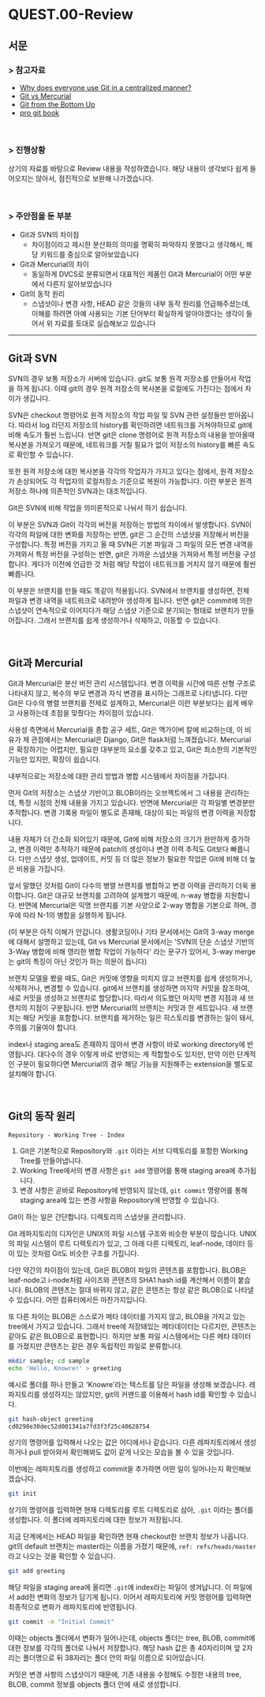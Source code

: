 # QUEST.00-Review

## 서문 

### > 참고자료

- [Why does everyone use Git in a centralized manner?](https://softwareengineering.stackexchange.com/questions/315252/why-does-everyone-use-git-in-a-centralized-manner)
- [Git vs Mercurial](https://d2.naver.com/helloworld/1011)
- [Git from the Bottom Up](https://jwiegley.github.io/git-from-the-bottom-up/)
- [pro git book](https://git-scm.com/book/ko/v2)

<br>

### > 진행상황

상기의 자료를 바탕으로 Review 내용을 작성하였습니다. 해당 내용이 생각보다 쉽게 들어오지는 않아서, 점진적으로 보완해 나가겠습니다.

<br>

### > 주안점을 둔 부분

- Git과 SVN의 차이점
  - 차이점이라고 제시한 분산화의 의미를 명확히 파악하지 못했다고 생각해서, 해당 키워드를 중심으로 알아보았습니다
- Git과 Mercurial의 차이
  - 동일하게 DVCS로 분류되면서 대표적인 제품인 Git과 Mercurial이 어떤 부분에서 다른지 알아보았습니다
- Git의 동작 원리
  - 스냅샷이나 변경 사항, HEAD 같은 것들의 내부 동작 원리를 언급해주셨는데, 이해를 하려면 아예 사용되는 기본 단어부터 확실하게 알아야겠다는 생각이 들어서 위 자료를 토대로 실습해보고 있습니다

---



## Git과 SVN

SVN의 경우 보통 저장소가 서버에 있습니다. git도 보통 원격 저장소를 만들어서 작업을 하게 됩니다. 이때 git의 경우 원격 저장소의 복사본을 로컬에도 가진다는 점에서 차이가 생깁니다.

SVN은 checkout 명령어로 원격 저장소의 작업 파일 및 SVN 관련 설정들만 받아옵니다. 따라서 log 라던지 저장소의 history를 확인하려면 네트워크를 거쳐야하므로 git에 비해 속도가 훨씬 느립니다. 반면 git은 clone 명령어로 원격 저장소의 내용을 받아올때 복사본을 가져오기 때문에, 네트워크를 거칠 필요가 없이 저장소의 history를 빠른 속도로 확인할 수 있습니다.

또한 원격 저장소에 대한 복사본을 각각의 작업자가 가지고 있다는 점에서, 원격 저장소가 손상되어도 각 작업자의 로컬저장소 기준으로 복원이 가능합니다. 이런 부분은 원격 저장소 하나에 의존적인 SVN과는 대조적입니다.

Git은 SVN에 비해 작업을 의미론적으로 나눠서 하기 쉽습니다. 

이 부분은 SVN과 Git이 각각의 버전을 저장하는 방법의 차이에서 발생합니다. SVN이 각각의 파일에 대한 변화를 저장하는 반면, git은 그 순간의 스냅샷을 저장해서 버전을 구성합니다. 특정 버전을 가지고 올 때 SVN은 기본 파일과 그 파일의 모든 변경 내역을 가져와서 특정 버전을 구성하는 반면, git은 가까운 스냅샷을 가져와서 특정 버전을 구성합니다. 게다가 이전에 언급한 것 처럼 해당 작업이 네트워크를 거치지 않기 때문에 훨씬 빠릅니다.

이 부분은 브랜치를 만들 때도 똑같이 적용됩니다. SVN에서 브랜치를 생성하면, 전체 파일과 변경 내역을 네트워크로 내려받아 생성하게 됩니다. 반면 git은 commit에 의한 스냅샷이 연속적으로 이어지다가 해당 스냅샷 기준으로 분기되는 형태로 브랜치가 만들어집니다. 그래서 브랜치를 쉽게 생성하거나 삭제하고, 이동할 수 있습니다.

<br>

## Git과 Mercurial

Git과 Mercurial은 분산 버전 관리 시스템입니다. 변경 이력을 시간에 따른 선형 구조로 나타내지 않고, 복수의 부모 변경과 자식 변경을 표시하는 그래프로 나타냅니다. 다만 Git은 다수의 병렬 브랜치를 전제로 설계하고, Mercurial은 이런 부분보다는 쉽게 배우고 사용하는데 초점을 맞췄다는 차이점이 있습니다.

사용성 측면에서 Mercurial을 종합 공구 세트, Git은 맥가이버 칼에 비교하는데, 이 비유가 제 관점에서는 Mercurial은 Django, Git은 flask처럼 느껴졌습니다. Mercurial은 확장하기는 어렵지만, 필요한 대부분의 요소를 갖추고 있고, Git은 최소한의 기본적인 기능만 있지만, 확장이 쉽습니다.

내부적으로는 저장소에 대한 관리 방법과 병합 시스템에서 차이점을 가집니다.

먼저 Git의 저장소는 스냅샷 기반이고 BLOB이라는 오브젝트에서 그 내용을 관리하는데, 특정 시점의 전체 내용을 가지고 있습니다. 반면에 Mercurial은 각 파일별 변경분만 추적합니다. 변경 기록용 파일이 별도로 존재해, 대상이 되는 파일의 변경 이력을 저장합니다.  

내용 자체가 더 간소화 되어있기 때문에, Git에 비해 저장소의 크기가 완만하게 증가하고, 변경 이력만 추적하기 때문에 patch의 생성이나 변경 이력 추적도 Git보다 빠릅니다. 다만 스냅샷 생성, 업데이트, 커밋 등 더 많은 정보가 필요한 작업은 Git에 비해 더 높은 비용을 가집니다.

앞서 말했던 것처럼 Git이 다수의 병렬 브랜치를 병합하고 변경 이력을 관리하기 더욱 용이합니다. Git은 대규모 브랜치를 고려하여 설계했기 때문에, n-way 병합을 지원합니다. 반면에 Mercurial은 익명 브랜치를 기본 사양으로 2-way 병합을 기본으로 하며, 경우에 따라 N-1의 병합을 실행하게 됩니다.

(이 부분은 아직 이해가 안갑니다. 생활코딩이나 기타 문서에서는 Git의 3-way merge에 대해서 설명하고 있는데, Git vs Mercurial 문서에서는 'SVN의 단순 스냅샷 기반의 3-Way 병합에 비해 영리한 병합 작업이 가능하다' 라는 문구가 있어서, 3-way merge는 git의 특징이 아닌 것인가 하는 의문이 듭니다)

브랜치 모델을 봤을 때도, Git은 커밋에 영향을 미치지 않고 브랜치를 쉽게 생성하거나, 삭제하거나, 변경할 수 있습니다. git에서 브랜치를 생성하면 마지막 커밋을 참조하여, 새로 커밋을 생성하고 브랜치로 할당합니다. 따라서 의도했던 마지막 변경 지점과 새 브랜치의 지점이 구분됩니다. 반면 Mercurial의 브랜치는 커밋과 한 세트입니다. 새 브랜치는 해당 커밋을 포함합니다. 브랜치를 제거하는 일은 히스토리를 변경하는 일이 돼서, 주의를 기울여야 합니다.

index나 staging area도 존재하지 않아서 변경 사항이 바로 working directory에 반영됩니다. 대다수의 경우 이렇게 바로 반영되는 게 적합할수도 있지만, 만약 이런 단계적인 구분이 필요하다면 Mercurial의 경우 해당 기능을 지원해주는 extension을 별도로 설치해야 합니다.

<br>

## Git의 동작 원리

`Repository - Working Tree - Index`

1. Git은 기본적으로 Repository와 `.git` 이라는 서브 디렉토리를 포함한 Working Tree를 만들어냅니다.
2. Working Tree에서의 변경 사항은 `git add` 명령어를 통해 staging area에 추가됩니다.
3. 변경 사항은 곧바로 Repository에 반영되지 않는데, `git commit` 명령어를 통해 staging area에 있는 변경 사항을 Repository에 반영할 수 있습니다.

Git이 하는 일은 간단합니다. 디렉토리의 스냅샷을 관리합니다.

Git 레파지토리의 디자인은 UNIX의 파일 시스템 구조와 비슷한 부분이 많습니다. UNIX의 파일 시스템이 루트 디렉토리가 있고, 그 아래 다른 디렉토리, leaf-node, 데이터 등이 있는 것처럼 Git도 비슷한 구조를 가집니다.

다만 약간의 차이점이 있는데, Git은 BLOB이 파일의 콘텐츠를 포함합니다. BLOB은 leaf-node고 i-node처럼 사이즈와 콘텐츠의 SHA1 hash id를 계산해서 이름이 붙습니다. BLOB의 콘텐츠는 절대 바뀌지 않고, 같은 콘텐츠는 항상 같은 BLOB으로 나타낼 수 있습니다. 어떤 컴퓨터에서든 마찬가지입니다.

또 다른 차이는 BLOB은 스스로가 메타 데이터를 가지지 않고, BLOB을 가지고 있는 tree에서 가지고 있습니다. 그래서 tree에 저장돼있는 메타데이터는 다르지만, 콘텐츠는 같아도 같은 BLOB으로 표현합니다. 하지만 보통 파일 시스템에서는 다른 메타 데이터를 가졌지만 콘텐츠는 같은 경우 독립적인 파일로 분류합니다.

```bash
mkdir sample; cd sample
echo 'Hello, Knowre!' > greeting
```

예시로 폴더를 하나 만들고  'Knowre'라는 텍스트를 담은 파일을 생성해 보겠습니다. 레파지토리를 생성하지는 않았지만, git의 커맨드를 이용해서 hash id를 확인할 수 있습니다.

``` bash
git hash-object greeting
cd0298e30dec52d001341a7fd3f3f25c40628754
```

상기의 명령어를 입력해서 나오는 값은 어디에서나 같습니다. 다른 레파지토리에서 생성하거나 pull 받아와서 확인해봐도 값이 같게 나오는 모습을 볼 수 있을 것입니다.

이번에는 레파지토리를 생성하고 commit을 추가하면 어떤 일이 일어나는지 확인해보겠습니다.

``` bash
git init
```

상기의 명령어를 입력하면 현재 디렉토리를 루트 디렉토리로 삼아, `.git` 이라는 폴더를 생성합니다. 이 폴더에 레파지토리에 대한 정보가 저장됩니다.

지금 단계에서는 HEAD 파일을 확인하면 현재 checkout한 브랜치 정보가 나옵니다. git의 default 브랜치는 master라는 이름을 가졌기 때문에, `ref: refs/heads/master` 라고 나오는 것을 확인할 수 있습니다.

```bash
git add greeting
```

해당 파일을 staging area에 올리면 `.git`에 index라는 파일이 생겨납니다. 이 파일에서 add한 변화의 정보가 담기게 됩니다. 이어서 레파지토리에 커밋 명령어를 입력하면 최종적으로 변화가 레파지토리에 반영됩니다.

``` bash
git commit -m "Initial Commit"
```

이때는 objects 폴더에서 변화가 일어나는데, objects 폴더는 tree, BLOB, commit에 대한 정보를 각각의 폴더로 나눠서 저장합니다. 해당 hash 값은 총 40자리이며 앞 2자리는 폴더명으로 뒤 38자리는 폴더 안의 파일 이름으로 되어있습니다.

커밋은 변경 사항의 스냅샷이기 때문에, 기존 내용을 수정해도 수정한 내용의 tree, BLOB, commit 정보를 objects 폴더 안에 새로 생성합니다.

